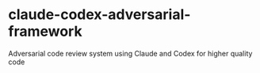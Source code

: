 # claude-codex-adversarial-framework
Adversarial code review system using Claude and Codex for higher quality code
